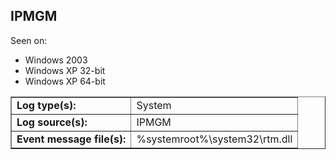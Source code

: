 ## IPMGM

Seen on:
* Windows 2003
* Windows XP 32-bit
* Windows XP 64-bit

<table border="1" class="docutils">
  <tbody>
    <tr>
      <td><b>Log type(s):</b></td>
      <td>System</td>
    </tr>
    <tr>
      <td><b>Log source(s):</b></td>
      <td>IPMGM</td>
    </tr>
    <tr>
      <td><b>Event message file(s):</b></td>
      <td>%systemroot%\system32\rtm.dll</td>
    </tr>
  </tbody>
</table>

&nbsp;

